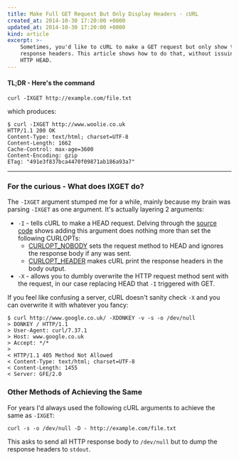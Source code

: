 ```yaml
---
title: Make Full GET Request But Only Display Headers - cURL
created_at: 2014-10-30 17:20:00 +0000
updated_at: 2014-10-30 17:20:00 +0000
kind: article
excerpt: >-
    Sometimes, you'd like to cURL to make a GET request but only show the
    response headers. This article shows how to do that, without issuing an
    HTTP HEAD.
---
```


#### TL;DR - Here's the command


    curl -IXGET http://example.com/file.txt


which produces:

    $ curl -IXGET http://www.woolie.co.uk
    HTTP/1.1 200 OK
    Content-Type: text/html; charset=UTF-8
    Content-Length: 1662
    Cache-Control: max-age=3600
    Content-Encoding: gzip
    ETag: "491e3f837bca4470f09871ab186a93a7"



---------------------------------------



### For the curious - What does IXGET do?

The `-IXGET` argument stumped me for a while, mainly because my brain was
parsing `-IXGET` as one argument. It's actually layering 2 arguments:

* `-I` - tells cURL to make a HEAD request. Delving through the [source
  code](https://github.com/bagder/curl/blob/f29b88c2467da1d4e55c19d6212b5ac992ffcfb8/src/tool_operate.c#L844) shows adding this argument does nothing more than set the following CURLOPTs:
    * [CURLOPT_NOBODY](http://curl.haxx.se/libcurl/c/CURLOPT_NOBODY.html) sets
      the request method to HEAD and ignores the response body if any was sent.
    * [CURLOPT_HEADER](http://curl.haxx.se/libcurl/c/CURLOPT_HEADER.html)
      makes cURL print the response headers in the body output.
* `-X` - allows you to dumbly overwrite the HTTP request method sent with the request, in our case replacing HEAD that `-I` triggered with GET.

If you feel like confusing a server, cURL doesn't sanity check `-X` and you can overwrite it with whatever you fancy:

    $ curl http://www.google.co.uk/ -XDONKEY -v -s -o /dev/null
    > DONKEY / HTTP/1.1
    > User-Agent: curl/7.37.1
    > Host: www.google.co.uk
    > Accept: */*
    >
    < HTTP/1.1 405 Method Not Allowed
    < Content-Type: text/html; charset=UTF-8
    < Content-Length: 1455
    < Server: GFE/2.0


### Other Methods of Achieving the Same

For years I'd always used the following cURL arguments to achieve the same as
`-IXGET`:

    curl -s -o /dev/null -D - http://example.com/file.txt

This asks to send all HTTP response body to `/dev/null` but to dump the
response headers to `stdout`.
